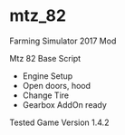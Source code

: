# mtz_82
Farming Simulator 2017 Mod

Mtz 82 Base Script

* Engine Setup
* Open doors, hood
* Change Tire
* Gearbox AddOn ready

Tested Game Version 1.4.2
